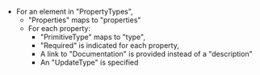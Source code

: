 - For an element in "PropertyTypes",
  - "Properties" maps to "properties"
  - For each property:
    - "PrimitiveType" maps to "type",
    - "Required" is indicated for each property,
    - A link to "Documentation" is provided instead of a "description"
    - An "UpdateType" is specified